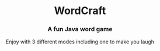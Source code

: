 
<div align="center">
  <h1>
      WordCraft
  </h1>
  <h3>A fun Java word game</h3>
  <p>Enjoy with 3 different modes including one to make you laugh</p>
  
</div>
